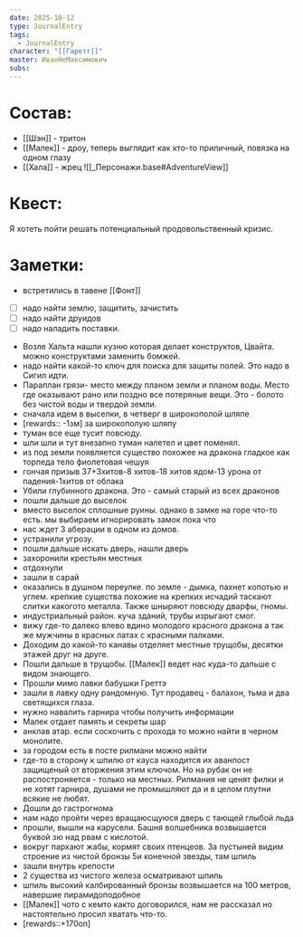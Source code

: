 ```yaml
---
date: 2025-10-12
type: JournalEntry
tags:
  - JournalEntry
character: "[[Гаретт]]"
master: ИванНеМаксимович
subs:
---
```

# Состав:
- [[Шэн]] - тритон
- [[Малек]] - дроу, теперь выглядит как кто-то приличный, повязка на одном глазу
- [[Хала]] - жрец
![[_Персонажи.base#AdventureView]]

# Квест:
Я хотеть пойти решать потенциальный продовольственный кризис.

# Заметки:
- встретились в тавене [[Фонт]]
- [ ] надо найти землю, защитить, зачистить
- [ ] надо найти друидов
- [ ] надо наладить поставки.
- Возле Хальта нашли кузню которая делает конструктов, Цвайта. можно конструктами заменить бомжей.
- надо найти какой-то ключ для поиска для защиты полей. Это надо в Сигил идти.
- Параплан грязи- место между планом земли и планом воды. Место где оказывают рано или поздно все потеряные вещи. Это - болото без чистой воды и твердой земли.
- сначала идем в выселки, в четверг в широкополой шляпе
- [rewards:: -1зм] за широкополую шляпу
- туман все еще тусит повсюду.
- шли шли и тут внезапно туман налетел и цвет поменял.
- из под земли появляется существо похожее на дракона гладкое как торпеда тело фиолетовая чешуя
- гончая призыв 37+3хитов-8 хитов-18 хитов ядом-13 урона от падения-1хитов от облака
- Убили глубинного дракона. Это - самый старый из всех драконов
- пошли дальше до выселок
- вместо выселок сплошные руины. однако в замке на горе что-то есть. мы выбираем игнорировать замок пока что
- нас ждет 3 аберации в одном из домов.
- устранили угрозу.
- пошли дальше искать дверь, нашли дверь
- захоронили крестьян местных
- отдохнули
- зашли в сарай
- оказались в душном переулке. по земле - дымка, пахнет копотью и углем. крепкие существа похожие на крепких исчадий таскают слитки какогото металла. Также шныряют повсюду дварфы, гномы.
- индустриальный район. куча зданий, трубы изрыгают смог.
- вижу где-то далеко влево вдино молодого красного дракона а так же мужчины в красных латах с красными палками.
- Доходим до какой-то канавы отделяет местные трущобы, десятки этажей друг на друге.
- Пошли дальше в трущобы. [[Малек]] ведет нас куда-то дальше с видом знающего.
- Прошли мимо лавки бабушки Греттэ
- зашли в лавку одну рандомную. Тут продавец - балахон, тьма и два светящихся глаза.
- нужно навалить гарнира чтобы получить информации
- Малек отдает память и секреты шар
- анклав атар. если соскочить с прохода то можно найти в черном монолите.
- за городом есть в посте рилмани можно найти
- где-то в сторону к шпилю от кауса находится их аванпост защищеный от вторжения этим ключом. Но на рубак он не распостроняется - только на местных. Рилмания  не ценят филки и не хотят гарнира, душами не промышляют да и в целом плутни всякие не любят.
- Дошли до гастрогнома
- нам надо пройти через вращаюсщуюся дверь с тающей глыбой льда
- прошли, вышли на карусели. Башня волшебника возвышается буквой зю над рвам с кислотой.
- вокруг пархают жабы, кормят своих птенцеов. За пустыней видим строение из чистой бронзы 5и конечной звезды, там шпиль
- зашли внутрь крепости
- 2 существа из чистого железа осматривают шпиль
- шпиль высокий калбированный бронзы возвышается на 100 метров, навершие пирамидоподобное
- [[Малек]] чото с кемто както договорился, нам не рассказал но настоятельно просил хватать что-то.
- [rewards::+170оп]

